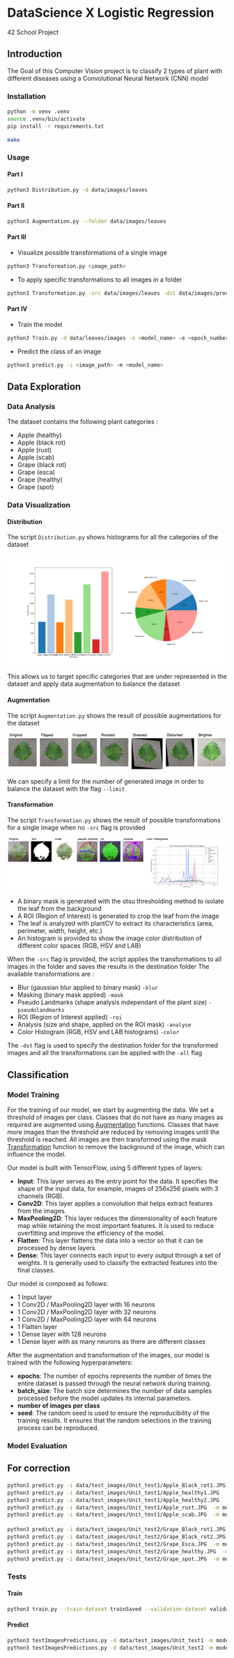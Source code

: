 # DataScience X Logistic Regression

42 School Project


## Introduction

The Goal of this Computer Vision project is to classify 2 types of plant with different diseases using a Convolutional Neural Network (CNN) model


### Installation

```bash
python -m venv .venv
source .venv/bin/activate
pip install -r requirements.txt
```

```bash
make
```

### Usage

#### Part I

```bash
python3 Distribution.py -d data/images/leaves
```

#### Part II

```bash
python3 Augmentation.py --folder data/images/leaves
```

#### Part III

- Visualize possible transformations of a single image
```bash
python3 Transformation.py <image_path>
```

- To apply specific transformations to all images in a folder
```bash
python3 Transformation.py -src data/images/leaves -dst data/images/processed -mask -analyse
```

#### Part IV

- Train the model
```bash
python3 Train.py -d data/leaves/images -n <model_name> -e <epoch_number> -b <batch_size> -s <seed> -v <percents_of_validation_data> -a <augment_data_images_per_class>
```

- Predict the class of an image
```bash
python3 predict.py -i <image_path> -m <model_name>
```

## Data Exploration

### Data Analysis

The dataset contains the following plant categories :
- Apple (healthy)
- Apple (black rot)
- Apple (rust)
- Apple (scab)
- Grape (black rot)
- Grape (esca)
- Grape (healthy)
- Grape (spot)


### Data Visualization

#### Distribution

The script `Distribution.py` shows histograms for all the categories of the dataset

![](docs/distribution.png)

This allows us to target specific categories that are under represented in the dataset and apply data augmentation to balance the dataset

#### Augmentation

The script `Augmentation.py` shows the result of possible augmentations for the dataset

![](docs/augmentation.png)

We can specify a limit for the number of generated image in order to balance the dataset with the flag `--limit`

#### Transformation

The script `Transformation.py` shows the result of possible transformations for a single image when no `-src` flag is provided

![](docs/transformation.png)

- A binary mask is generated with the otsu thresholding method to isolate the leaf from the background
- A ROI (Region of Interest) is generated to crop the leaf from the image
- The leaf is analyzed with plantCV to extract its characteristics (area, perimeter, width, height, etc.)
- An histogram is provided to show the image color distribution of different color spaces (RGB, HSV and LAB)

When the `-src` flag is provided, the script applies the transformations to all images in the folder and saves the results in the destination folder
The available transformations are :
- Blur (gaussian blur applied to binary mask) `-blur`
- Masking (binary mask applied) `-mask`
- Pseudo Landmarks (shape analysis independant of the plant size) `-pseudolandmarks`
- ROI (Region of Interest applied) `-roi`
- Analysis (size and shape, applied on the ROI mask) `-analyse`
- Color Histogram (RGB, HSV and LAB histograms) `-color`

The `-dst` flag is used to specify the destination folder for the transformed images and all the transformations can be applied with the `-all` flag


## Classification

### Model Training
For the training of our model, we start by augmenting the data. We set a threshold of images per class. Classes that do not have as many images as required are augmented using [Augmentation](####Augmentation) functions. Classes that have more images than the threshold are reduced by removing images until the threshold is reached. All images are then transformed using the mask [Transformation](####Transformation) function to remove the background of the image, which can influence the model.

Our model is built with TensorFlow, using 5 different types of layers:
- **Input**: This layer serves as the entry point for the data. It specifies the shape of the input data, for example, images of 256x256 pixels with 3 channels (RGB).
- **Conv2D**: This layer applies a convolution that helps extract features from the images.
- **MaxPooling2D**: This layer reduces the dimensionality of each feature map while retaining the most important features. It is used to reduce overfitting and improve the efficiency of the model.
- **Flatten**: This layer flattens the data into a vector so that it can be processed by dense layers.
- **Dense**: This layer connects each input to every output through a set of weights. It is generally used to classify the extracted features into the final classes.

Our model is composed as follows:
- 1 Input layer
- 1 Conv2D / MaxPooling2D layer with 16 neurons
- 1 Conv2D / MaxPooling2D layer with 32 neurons
- 1 Conv2D / MaxPooling2D layer with 64 neurons
- 1 Flatten layer
- 1 Dense layer with 128 neurons
- 1 Dense layer with as many neurons as there are different classes

After the augmentation and transformation of the images, our model is trained with the following hyperparameters:
- **epochs**: The number of epochs represents the number of times the entire dataset is passed through the neural network during training.
- **batch_size**: The batch size determines the number of data samples processed before the model updates its internal parameters.
- **number of images per class**
- **seed**: The random seed is used to ensure the reproducibility of the training results. It ensures that the random selections in the training process can be reproduced.


### Model Evaluation



## For correction 

```bash
python3 predict.py -i data/test_images/Unit_test1/Apple_Black_rot1.JPG  -m models/vic_E3-B8-A1300T.keras
python3 predict.py -i data/test_images/Unit_test1/Apple_healthy1.JPG  -m models/vic_E3-B8-A1300T.keras
python3 predict.py -i data/test_images/Unit_test1/Apple_healthy2.JPG  -m models/vic_E3-B8-A1300T.keras
python3 predict.py -i data/test_images/Unit_test1/Apple_rust.JPG  -m models/vic_E3-B8-A1300T.keras      
python3 predict.py -i data/test_images/Unit_test1/Apple_scab.JPG  -m models/vic_E3-B8-A1300T.keras      

python3 predict.py -i data/test_images/Unit_test2/Grape_Black_rot1.JPG  -m models/vic_E3-B8-A1300T.keras
python3 predict.py -i data/test_images/Unit_test2/Grape_Black_rot2.JPG  -m models/vic_E3-B8-A1300T.keras
python3 predict.py -i data/test_images/Unit_test2/Grape_Esca.JPG  -m models/vic_E3-B8-A1300T.keras   
python3 predict.py -i data/test_images/Unit_test2/Grape_healthy.JPG  -m models/vic_E3-B8-A1300T.keras
python3 predict.py -i data/test_images/Unit_test2/Grape_spot.JPG  -m models/vic_E3-B8-A1300T.keras
```

### Tests

#### Train

```bash
python3 train.py --train-dataset trainSaved --validation-dataset validationSaved -n MehdiV12 -a 1300 -e 3 -b 8
```

#### Predict
```bash
python3 testImagesPredictions.py -d data/test_images/Unit_test1 -m models/MehdiV12_E3-B8-A1300T.keras
python3 testImagesPredictions.py -d data/test_images/Unit_test2 -m models/MehdiV12_E3-B8-A1300T.keras
```
